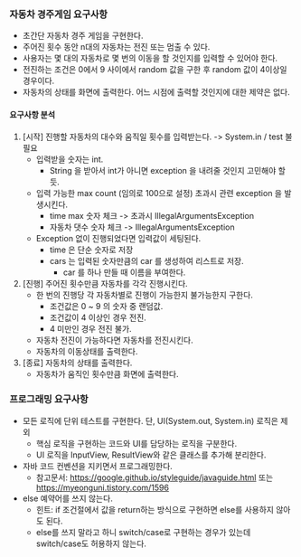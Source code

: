 ### 자동차 경주게임 요구사항
* 초간단 자동차 경주 게임을 구현한다.
* 주어진 횟수 동안 n대의 자동차는 전진 또는 멈출 수 있다.
* 사용자는 몇 대의 자동차로 몇 번의 이동을 할 것인지를 입력할 수 있어야 한다.
* 전진하는 조건은 0에서 9 사이에서 random 값을 구한 후 random 값이 4이상일 경우이다.
* 자동차의 상태를 화면에 출력한다. 어느 시점에 출력할 것인지에 대한 제약은 없다.

#### 요구사항 분석
1. [시작] 진행할 자동차의 대수와 움직일 횟수를 입력받는다. -> System.in / test 불필요
    * 입력받을 숫자는 int.
      - String 을 받아서 int가 아니면 exception 을 내려줄 것인지 고민해야 할 듯.
    * 입력 가능한 max count (임의로 100으로 설정) 초과시 관련 exception 을 발생시킨다.
      - time max 숫자 체크 -> 초과시 IllegalArgumentsException
      - 자동차 댓수 숫자 체크 -> IllegalArgumentsException
    * Exception 없이 진행되었다면 입력값이 세팅된다.
      - time 은 단순 숫자로 저장
      - cars 는 입력된 숫자만큼의 car 를 생성하여 리스트로 저장.
        - car 를 하나 만들 때 이름을 부여한다.
2. [진행] 주어진 횟수만큼 자동차를 각각 진행시킨다.
    * 한 번의 진행당 각 자동차별로 진행이 가능한지 불가능한지 구한다.
      * 조건값은 0 ~ 9 의 숫자 중 랜덤값.
      * 조건값이 4 이상인 경우 전진.
      * 4 미만인 경우 전진 불가.
    * 자동차 전진이 가능하다면 자동차를 전진시킨다.
    * 자동차의 이동상태를 출력한다.
3. [종료] 자동차의 상태를 출력한다.
    * 자동차가 움직인 횟수만큼 화면에 출력한다.

### 프로그래밍 요구사항
* 모든 로직에 단위 테스트를 구현한다. 단, UI(System.out, System.in) 로직은 제외
  * 핵심 로직을 구현하는 코드와 UI를 담당하는 로직을 구분한다.
  * UI 로직을 InputView, ResultView와 같은 클래스를 추가해 분리한다.
* 자바 코드 컨벤션을 지키면서 프로그래밍한다.
  * 참고문서: https://google.github.io/styleguide/javaguide.html 또는 https://myeonguni.tistory.com/1596
* else 예약어를 쓰지 않는다.
  * 힌트: if 조건절에서 값을 return하는 방식으로 구현하면 else를 사용하지 않아도 된다.
  * else를 쓰지 말라고 하니 switch/case로 구현하는 경우가 있는데 switch/case도 허용하지 않는다.